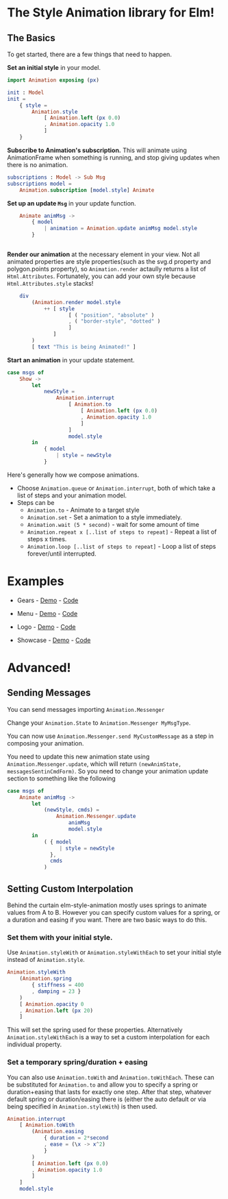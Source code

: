 # The Style Animation library for Elm!


## The Basics

To get started, there are a few things that need to happen.


__Set an initial style__ in your model.

```elm
import Animation exposing (px)

init : Model
init =
    { style = 
        Animation.style 
            [ Animation.left (px 0.0)
            , Animation.opacity 1.0
            ]
    }
```

__Subscribe to Animation's subscription.__  This will animate using AnimationFrame when something is running, and stop giving updates when there is no animation. 
```elm
subscriptions : Model -> Sub Msg
subscriptions model =
    Animation.subscription [model.style] Animate

```


__Set up an update `Msg`__ in your update function.
```elm
    Animate animMsg ->
        { model
            | animation = Animation.update animMsg model.style
        }
                
```


__Render our animation__ at the necessary element in your view.  Not all animated properties are style properties(such as the svg.d property and polygon.points property), so `Animation.render` actaully returns a list of `Html.Attributes`.  Fortunately, you can add your own style because  `Html.Attributes.style` stacks!
```elm
    div
        (Animation.render model.style
            ++ [ style
                    [ ( "position", "absolute" )
                    , ( "border-style", "dotted" )
                    ]
               ]
        )
        [ text "This is being Animated!" ]
```




__Start an animation__ in your update statement.

```elm
case msgs of
    Show ->
        let 
            newStyle = 
                Animation.interrupt
                    [ Animation.to 
                        [ Animation.left (px 0.0)
                        , Animation.opacity 1.0
                        ]
                    ]
                    model.style
        in
            { model
                | style = newStyle
            }
```

Here's generally how we compose animations.

 * Choose `Animation.queue` or `Animation.interrupt`, both of which take a list of steps and your animation model.
 * Steps can be
    * `Animation.to` - Animate to a target style
    * `Animation.set` - Set a animation to a style immediately.
    * `Animation.wait (5 * second)` - wait for some amount of time
    * `Animation.repeat x [..list of steps to repeat]` - Repeat a list of steps x times.
    * `Animation.loop [..list of steps to repeat]` - Loop a list of steps forever/until interrupted.


# Examples
 * Gears - [Demo](https://mdgriffith.github.io/elm-style-animation/3.0.0/Gears.html) - [Code](https://github.com/mdgriffith/elm-style-animation/blob/master/examples/Gears.elm)
 * Menu - [Demo](https://mdgriffith.github.io/elm-style-animation/3.0.0/FlowerMenu/) - [Code](https://github.com/mdgriffith/elm-animation-flower-menu)

 * Logo - [Demo](https://mdgriffith.github.io/elm-style-animation/3.0.0/Logo.html) - [Code](https://github.com/mdgriffith/elm-style-animation/blob/master/examples/Logo.elm)
 * Showcase - [Demo](https://mdgriffith.github.io/elm-style-animation/3.0.0/Showcase.html) - [Code](https://github.com/mdgriffith/elm-style-animation/blob/master/examples/Showcase.elm)


 # Advanced!

 ## Sending Messages

You can send messages importing `Animation.Messenger`

Change your `Animation.State` to `Animation.Messenger MyMsgType`.

You can now use `Animation.Messenger.send MyCustomMessage` as a step in composing your animation.

You need to update this new animation state using `Animation.Messenger.update`, which will return `(newAnimState, messagesSentinCmdForm)`.  So you need to change your animation update section to something like the following


```elm
case msgs of
    Animate animMsg ->
        let 
            (newStyle, cmds) = 
                Animation.Messenger.update
                    animMsg
                    model.style
        in
            ( { model
                 | style = newStyle
              },
              cmds
            )
```

## Setting Custom Interpolation

Behind the curtain elm-style-animation mostly uses springs to animate values from A to B.  However you can specify custom values for a spring, or a duration and easing if you want. There are two basic ways to do this.


### Set them with your initial style.

Use `Animation.styleWith` or `Animation.styleWithEach` to set your initial style instead of `Animation.style`.  

```elm
Animation.styleWith 
    (Animation.spring 
        { stiffness = 400
        , damping = 23 }
    )
    [ Animation.opacity 0
    , Animation.left (px 20)
    ]
```

This will set the spring used for these properties.  Alternatively `Animation.styleWithEach` is a way to set a custom interpolation for each individual property.


### Set a temporary spring/duration + easing 

You can also use `Animation.toWith` and `Animation.toWithEach`.  These can be substituted for `Animation.to` and allow you to specify a spring or duration+easing that lasts for exactly one step.  After that step, whatever default spring or duration/easing there is (either the auto default or via being specified in `Animation.styleWith`) is then used.

```elm
Animation.interrupt
    [ Animation.toWith 
        (Animation.easing 
            { duration = 2*second
            , ease = (\x -> x^2)
            }
        ) 
        [ Animation.left (px 0.0)
        , Animation.opacity 1.0
        ]
    ]
    model.style
```






